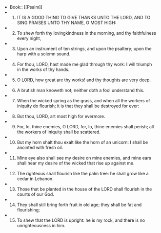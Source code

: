 - Book:: [[Psalm]]
- 1. IT IS A GOOD THING TO GIVE THANKS UNTO THE LORD, AND TO SING PRAISES UNTO THY NAME, O MOST HIGH:
- 2. To shew forth thy lovingkindness in the morning, and thy faithfulness every night,
- 3. Upon an instrument of ten strings, and upon the psaltery; upon the harp with a solemn sound.
- 4. For thou, LORD, hast made me glad through thy work: I will triumph in the works of thy hands.
- 5. O LORD, how great are thy works! and thy thoughts are very deep.
- 6. A brutish man knoweth not; neither doth a fool understand this.
- 7. When the wicked spring as the grass, and when all the workers of iniquity do flourish; it is that they shall be destroyed for ever:
- 8. But thou, LORD, art most high for evermore.
- 9. For, lo, thine enemies, O LORD, for, lo, thine enemies shall perish; all the workers of iniquity shall be scattered.
- 10. But my horn shalt thou exalt like the horn of an unicorn: I shall be anointed with fresh oil.
- 11. Mine eye also shall see my desire on mine enemies, and mine ears shall hear my desire of the wicked that rise up against me.
- 12. The righteous shall flourish like the palm tree: he shall grow like a cedar in Lebanon.
- 13. Those that be planted in the house of the LORD shall flourish in the courts of our God.
- 14. They shall still bring forth fruit in old age; they shall be fat and flourishing;
- 15. To shew that the LORD is upright: he is my rock, and there is no unrighteousness in him.
